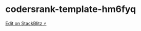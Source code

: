 # codersrank-template-hm6fyq

[Edit on StackBlitz ⚡️](https://stackblitz.com/edit/codersrank-template-hm6fyq)